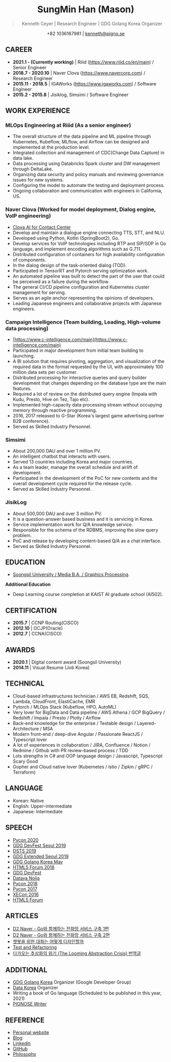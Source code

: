 <h1 align="center">SungMin Han (Mason)</h1>
<blockquote align="center">Kenneth Ceyer | Research Engineer | GDG Golang Korea Organizer</blockquote>
<p align="center">+82 1036167981 | <a href="mailto://kenneth@pigno.se">kenneth@pigno.se</a></p>

## CAREER

- **2021.1 - (Currently working)** | Riiid (https://www.riiid.co/en/main) / Senior Engineer
- **2018.7 - 2020.10** | Naver Clova (https://www.navercorp.com) / Research Engineer
- **2015.11 - 2018.5** | IGAWorks (https://www.igaworks.com) / Software Engineer
- **2015.2 - 2015.8**  | Jisiklog, Simsimi / Software Engineer

## WORK EXPERIENCE

### MLOps Engineering at Riiid (As a senior engineer)

- The overall structure of the data pipeline and ML pipeline through Kubernetes, Kubeflow, MLflow, and Airflow can be designed and implemented at the production level.
- Integrated collection and management of CDC(Change Data Capture) in data lake.
- Data processing using Databricks Spark cluster and DW management through DeltaLake.
- Organizing data security and policy manuals and reviewing governance issues for new systems.
- Configuring the model to automate the testing and deployment process.
- Ongoing collaboration and communication with engineers in California, US.

### Naver Clova (Worked for model deployment, Dialog engine, VoIP engineering)

- [Clova AI for Contact Center](https://clova.ai/aicontactcenter)
- Develop and maintain a dialogue engine connecting TTS, STT, and NLU.
- Developed using Python, Kotlin (SpringBoot2), Go.
- Develop services for VoIP technologies including RTP and SIP/SDP in Go language, and implement encoding algorithms such as G.711.
- Distributed configuration of containers for high availability configuration of components.
- In the dialog design of the task-oriented dialog (TOD).
- Participated in TensorRT and Pytorch serving optimization work.
- An automated pipeline was built to detect the part of the user that could be perceived as a failure during the workflow.
- The general CI/CD pipeline configuration and Kubernetes cluster management for serving.
- Serves as an agile anchor representing the opinions of developers.
- Leading Japanese engineers and collaborative projects with Japanese engineers.

### Campaign Intelligence (Team building, Leading, High-volume data processing)

- [https://www.c-intelligence.com/main](https://www.c-intelligence.com/main)
- Participated in major development from initial team building to launching.
- A BI solution that requires pivoting, aggregation, and visualization of the required data in the format requested by the UI, with approximately 100 million data sets per customer.
- Distributed processing for interactive queries and query builder development that changes depending on the database type are the main features.
- Required a lot of review on the distributed query engine (Impala with Kudu, Presto, Hive on Tez, Tajo etc).
- Implemented high-capacity data processing stream without occupying memory through reactive programming.
- 2016, 2017 released to G-Star (Korea's largest game advertising partner B2B conference).
- Served as Skilled Industry Personnel.

### Simsimi

- About 200,000 DAU and over 1 million PV.
- An intelligent chatbot that interacts with users.
- Served 13 countries including Korea and major countries.
- As a team leader, manage the overall schedule and airlift of development.
- Participated in the development of the PoC for new contents and the overall development cycle required for the release cycle.
- Served as Skilled Industry Personnel.

### JisikLog

- About 500,000 DAU and over 3 million PV.
- It is a question-answer based business and it is servicing in Korea.
- Service implementation work for Q/A knowledge service.
- Responsible for the schema of the RDBMS, improving the slow query problem.
- PoC and release by developing content-based Q/A as a chat interface.
- Served as Skilled Industry Personnel.

## EDUCATION
- [Soongsil University / Media B.A. / Graphics Processing](http://eng.ssu.ac.kr/web/eng).
   
**Additional Education**
   - Deep Learning course completion at KAIST AI graduate school (AI502).

## CERTIFICATION

- **2015.7**  | CCNP Routing(CISCO)
- **2012.10** | OCJP(Oracle)
- **2012.7**  | CCNA(CISCO)

## AWARDS

- **2020.1**  | Digital content award (Soongsil University)
- **2014.11** | Visual Resume (Job Korea)

## TECHNICAL

- Cloud-based infrastructures technician / AWS EB, Redshift, SQS, Lambda, CloudFront, ElastiCache, EMR
- Pytorch / MLOps Stack (Kubeflow, HPO, AutoML)
- Very lover for BigData and Data pipeline / AWS Athena / GCP BigQuery / Redshift / Impala / Presto / Plotly / Airflow
- Back-end knowledge for the enterprise / Testable design / Layered-Architecture / MSA
- Modern front-end / deep-dive Angular / Passionate ReactJS / Typescript lover
- A lot of experiences in collaboration / JIRA, Confluence / Notion / Redmine / Github with PR review-based process / TDD
- Lots strengths in C# and OOP language design / Javascript, Typescript Scary Good
- Gopher and Cloud native lover (Kubernetes / istio / Zipkin / gRPC / Terraform)

## LANGUAGE

- Korean: Native
- English: Upper-intermediate
- Japanese: Intermediate

## SPEECH

- [Pycon 2020](https://www.slideshare.net/KennethCeyer/in-python-open-source-pycon-korea-2020)
- [GDG DevFest Seoul 2019](https://www.slideshare.net/KennethCeyer/ai-gdg-devfest-seoul-2019-187630418)
- [DSTS 2019](https://www.slideshare.net/KennethCeyer/dsts-2019)
- [GDG Extended Seoul 2019](https://www.slideshare.net/KennethCeyer/allreduce-for-distributed-learning-io-extended-seoul-152862108)
- [GDG Golang Korea May](https://www.slideshare.net/KennethCeyer/grpc-goroutine-gdg-golang-korea-2019)
- [HTML5 Forum 2018](https://www.slideshare.net/KennethCeyer/deep-dive-into-modern-frameworks-html5-forum-2018-124511710)
- [GDG DevFest](https://www.slideshare.net/KennethCeyer/gdg-devfest-2017-seoul-82177288)
- [Dataya Nolja](https://www.slideshare.net/KennethCeyer/ss-80764533)
- [Pycon 2018](https://www.slideshare.net/KennethCeyer/pycon-korea-2018-109833085)
- [Pycon 2017](https://www.slideshare.net/KennethCeyer/dealing-with-python-reactively-pycon-korea-2017)
- [XECon 2016](https://www.slideshare.net/KennethCeyer/angularjs-2-version-1-and-reactjs-69546904)
- [HTML5 Forum](https://www.slideshare.net/KennethCeyer/deep-dive-into-modern-frameworks-html5-forum-2018-124511710)

## ARTICLES

- [D2 Naver - Go와 함께하는 전화망 서비스 구축 1편](https://d2.naver.com/helloworld/5827706)
- [D2 Naver - Go와 함께하는 전화망 서비스 구축 2편](https://d2.naver.com/helloworld/0814313)
- [챗봇을 위한 대화는 어떻게 디자인할까](https://d2.naver.com/helloworld/2110494)
- [Test and Refactoring](https://www.slideshare.net/KennethCeyer/test-and-refactoring-139432204)
- [다가오는 추상화의 위기 (The Looming Abstraction Crisis) 번역글](https://blog.pigno.se/post/183565621043/%EB%8B%A4%EA%B0%80%EC%98%A4%EB%8A%94-%EC%B6%94%EC%83%81%ED%99%94%EC%9D%98-%EC%9C%84%EA%B8%B0-the-looming-abstraction-crisis-%EB%B2%88%EC%97%AD%EA%B8%80)

## ADDITIONAL

- [GDG Golang Korea](https://www.facebook.com/gdggo/) Organizer (Google Developer Group)
- [Data Korea](https://www.facebook.com/groups/datakr) Organizer
- Writing a book of Go language (Scheduled to be published in this year, 2021)
- [PIGNOSE Writer](https://www.facebook.com/PIGNOSE-1735920843294891/)

## REFERENCE

- [Personal website](https://www.pigno.se)
- [Blog](https://blog.pigno.se)
- [Linkedin](https://www.linkedin.com/in/sungmin-han-768419133/)
- [GitHub](https://www.github.com/KennethanCeyer)
- [Philosophy](https://www.pigno.se/pignose-principle.html)
